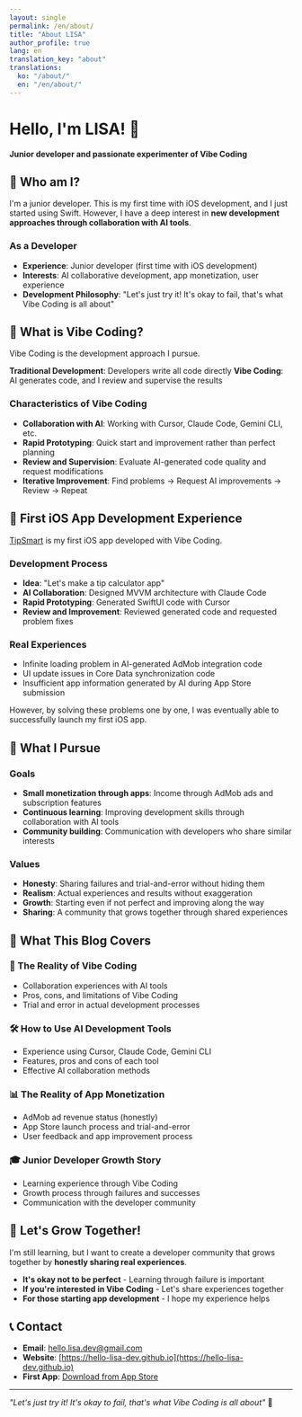```yaml
---
layout: single
permalink: /en/about/
title: "About LISA"
author_profile: true
lang: en
translation_key: "about"
translations:
  ko: "/about/"
  en: "/en/about/"
---
```


# Hello, I'm LISA! 👋

**Junior developer and passionate experimenter of Vibe Coding**

## 🎯 Who am I?

I'm a junior developer. This is my first time with iOS development, and I just started using Swift. However, I have a deep interest in **new development approaches through collaboration with AI tools**.

### As a Developer
- **Experience**: Junior developer (first time with iOS development)
- **Interests**: AI collaborative development, app monetization, user experience
- **Development Philosophy**: "Let's just try it! It's okay to fail, that's what Vibe Coding is all about"

## 🚀 What is Vibe Coding?

Vibe Coding is the development approach I pursue.

**Traditional Development**: Developers write all code directly
**Vibe Coding**: AI generates code, and I review and supervise the results

### Characteristics of Vibe Coding
- **Collaboration with AI**: Working with Cursor, Claude Code, Gemini CLI, etc.
- **Rapid Prototyping**: Quick start and improvement rather than perfect planning
- **Review and Supervision**: Evaluate AI-generated code quality and request modifications
- **Iterative Improvement**: Find problems → Request AI improvements → Review → Repeat

## 📱 First iOS App Development Experience

[TipSmart](https://apps.apple.com/app/tipsmart-tip-calculator/id6749946714) is my first iOS app developed with Vibe Coding.

### Development Process
- **Idea**: "Let's make a tip calculator app"
- **AI Collaboration**: Designed MVVM architecture with Claude Code
- **Rapid Prototyping**: Generated SwiftUI code with Cursor
- **Review and Improvement**: Reviewed generated code and requested problem fixes

### Real Experiences
- Infinite loading problem in AI-generated AdMob integration code
- UI update issues in Core Data synchronization code
- Insufficient app information generated by AI during App Store submission

However, by solving these problems one by one, I was eventually able to successfully launch my first iOS app.

## 🎯 What I Pursue

### Goals
- **Small monetization through apps**: Income through AdMob ads and subscription features
- **Continuous learning**: Improving development skills through collaboration with AI tools
- **Community building**: Communication with developers who share similar interests

### Values
- **Honesty**: Sharing failures and trial-and-error without hiding them
- **Realism**: Actual experiences and results without exaggeration
- **Growth**: Starting even if not perfect and improving along the way
- **Sharing**: A community that grows together through shared experiences

## 📝 What This Blog Covers

### 🎯 The Reality of Vibe Coding
- Collaboration experiences with AI tools
- Pros, cons, and limitations of Vibe Coding
- Trial and error in actual development processes

### 🛠️ How to Use AI Development Tools
- Experience using Cursor, Claude Code, Gemini CLI
- Features, pros and cons of each tool
- Effective AI collaboration methods

### 📊 The Reality of App Monetization
- AdMob ad revenue status (honestly)
- App Store launch process and trial-and-error
- User feedback and app improvement process

### 🎓 Junior Developer Growth Story
- Learning experience through Vibe Coding
- Growth process through failures and successes
- Communication with the developer community

## 💬 Let's Grow Together!

I'm still learning, but I want to create a developer community that grows together by **honestly sharing real experiences**.

- **It's okay not to be perfect** - Learning through failure is important
- **If you're interested in Vibe Coding** - Let's share experiences together
- **For those starting app development** - I hope my experience helps

## 📞 Contact

- **Email**: [hello.lisa.dev@gmail.com](mailto:hello.lisa.dev@gmail.com)
- **Website**: [https://hello-lisa-dev.github.io](https://hello-lisa-dev.github.io)
- **First App**: [Download from App Store](https://apps.apple.com/app/tipsmart-tip-calculator/id6749946714)

---

*"Let's just try it! It's okay to fail, that's what Vibe Coding is all about"* 🎵